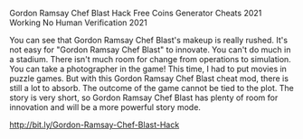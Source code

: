 Gordon Ramsay Chef Blast Hack Free Coins Generator Cheats 2021 Working No Human Verification 2021

You can see that Gordon Ramsay Chef Blast's makeup is really rushed. It's not easy for "Gordon Ramsay Chef Blast" to innovate. You can't do much in a stadium. There isn't much room for change from operations to simulation. You can take a photographer in the game! This time, I had to put movies in puzzle games. But with this Gordon Ramsay Chef Blast cheat mod, there is still a lot to absorb. The outcome of the game cannot be tied to the plot. The story is very short, so Gordon Ramsay Chef Blast has plenty of room for innovation and will be a more powerful story mode.

http://bit.ly/Gordon-Ramsay-Chef-Blast-Hack
